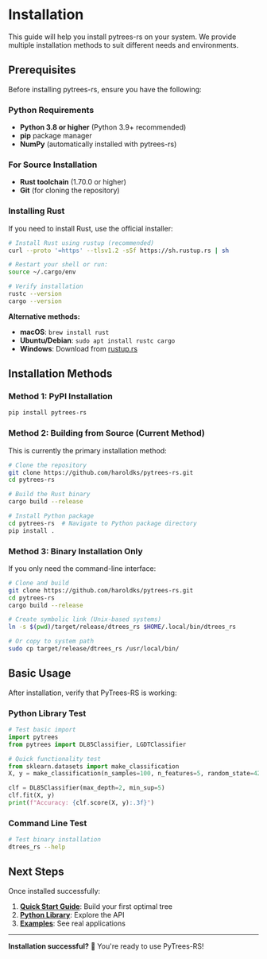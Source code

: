 # Installation

This guide will help you install pytrees-rs on your system. We provide multiple installation methods to suit different needs and environments.

## Prerequisites

Before installing pytrees-rs, ensure you have the following:

### Python Requirements
- **Python 3.8 or higher** (Python 3.9+ recommended)
- **pip** package manager
- **NumPy** (automatically installed with pytrees-rs)

### For Source Installation
- **Rust toolchain** (1.70.0 or higher)
- **Git** (for cloning the repository)

### Installing Rust

If you need to install Rust, use the official installer:

```bash
# Install Rust using rustup (recommended)
curl --proto '=https' --tlsv1.2 -sSf https://sh.rustup.rs | sh

# Restart your shell or run:
source ~/.cargo/env

# Verify installation
rustc --version
cargo --version
```

**Alternative methods:**
- **macOS**: `brew install rust`
- **Ubuntu/Debian**: `sudo apt install rustc cargo`
- **Windows**: Download from [rustup.rs](https://rustup.rs/)

## Installation Methods

### Method 1: PyPI Installation

```bash
pip install pytrees-rs
```

### Method 2: Building from Source (Current Method)

This is currently the primary installation method:

```bash
# Clone the repository
git clone https://github.com/haroldks/pytrees-rs.git
cd pytrees-rs

# Build the Rust binary
cargo build --release

# Install Python package
cd pytrees-rs  # Navigate to Python package directory
pip install .
```

### Method 3: Binary Installation Only

If you only need the command-line interface:

```bash
# Clone and build
git clone https://github.com/haroldks/pytrees-rs.git
cd pytrees-rs
cargo build --release

# Create symbolic link (Unix-based systems)
ln -s $(pwd)/target/release/dtrees_rs $HOME/.local/bin/dtrees_rs

# Or copy to system path
sudo cp target/release/dtrees_rs /usr/local/bin/
```

## Basic Usage

After installation, verify that PyTrees-RS is working:

### Python Library Test

```python
# Test basic import
import pytrees
from pytrees import DL85Classifier, LGDTClassifier

# Quick functionality test
from sklearn.datasets import make_classification
X, y = make_classification(n_samples=100, n_features=5, random_state=42)

clf = DL85Classifier(max_depth=2, min_sup=5)
clf.fit(X, y)
print(f"Accuracy: {clf.score(X, y):.3f}")
```

### Command Line Test

```bash
# Test binary installation
dtrees_rs --help
```

## Next Steps

Once installed successfully:

1. **[Quick Start Guide](./quickstart.md)**: Build your first optimal tree
2. **[Python Library](./python/README.md)**: Explore the API
3. **[Examples](./examples/classification.md)**: See real applications

---

**Installation successful?** 🎉 You're ready to use PyTrees-RS!
